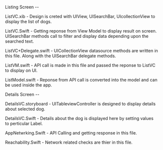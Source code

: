 Listing Screen --

ListVC.xib - Design is creted with UIView, UISearchBar, UIcollectionView to display the list of dogs.

ListVC.Swift -  Getting reponse from View Model to display result on screen. UISearchBar methods call to filter and display data depending upon the searched text.

ListVC+Delegate.swift - UICollectionView datasource methods are written in this file. Along with the UISearchBar delegate methods.

ListVM.swift - API call is made in this file and passed the reponse to ListVC to display on UI.

ListModel.swift - Reponse from API call is converted into the model and can be used inside the app.



Details Screen --

DetailsVC.storyboard - UITableviewController is designed to display details about selected dog.

DetailsVC.Swift - Details about the dog is displayed here by setting values to perticular Label.



AppNetwrking.Swift - API Calling and getting response in this file.

Reachability.Swift - Network related checks are thier in this file.

